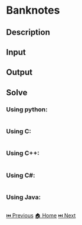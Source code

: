 # Banknotes

## Description

> 

## Input

> 

## Output

> 

## Solve

### Using python:

```python

```

### Using C:

```c

```

### Using C++:

```c++

```

### Using C#:

```c#

```

### Using Java:

```java

```

[⏮️ Previous](/URI_1017/URI_1017.md)
[🏠 Home](/README.md)
[⏭️ Next](/URI_1019/URI_1019.md)
